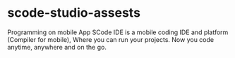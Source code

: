 # scode-studio-assests
Programming on mobile App SCode IDE is a mobile coding IDE and platform (Compiler for mobile), Where you can run your projects. Now you code anytime, anywhere and on the go.
